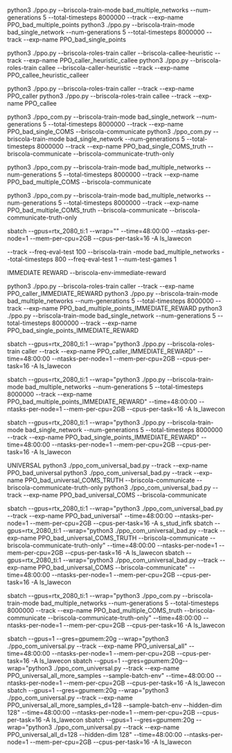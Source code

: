 python3 ./ppo.py --briscola-train-mode  bad_multiple_networks --num-generations 5 --total-timesteps 8000000 --track --exp-name PPO_bad_multiple_points
python3 ./ppo.py --briscola-train-mode  bad_single_network --num-generations 5 --total-timesteps 8000000 --track --exp-name PPO_bad_single_points

python3 ./ppo.py --briscola-roles-train caller --briscola-callee-heuristic --track --exp-name PPO_caller_heuristic_callee
python3 ./ppo.py --briscola-roles-train callee --briscola-caller-heuristic --track --exp-name PPO_callee_heuristic_calleer

python3 ./ppo.py --briscola-roles-train caller --track --exp-name PPO_caller
python3 ./ppo.py --briscola-roles-train callee --track --exp-name PPO_callee





python3 ./ppo_com.py --briscola-train-mode  bad_single_network --num-generations 5 --total-timesteps 8000000 --track --exp-name PPO_bad_single_COMS --briscola-communicate
python3 ./ppo_com.py --briscola-train-mode  bad_single_network --num-generations 5 --total-timesteps 8000000 --track --exp-name PPO_bad_single_COMS_truth --briscola-communicate --briscola-communicate-truth-only


python3 ./ppo_com.py --briscola-train-mode  bad_multiple_networks --num-generations 5 --total-timesteps 8000000 --track --exp-name PPO_bad_multiple_COMS --briscola-communicate

python3 ./ppo_com.py --briscola-train-mode  bad_multiple_networks --num-generations 5 --total-timesteps 8000000 --track --exp-name PPO_bad_multiple_COMS_truth --briscola-communicate --briscola-communicate-truth-only

sbatch --gpus=rtx_2080_ti:1 --wrap="" --time=48:00:00 --ntasks-per-node=1 --mem-per-cpu=2GB --cpus-per-task=16 -A ls_lawecon




--track --freq-eval-test 100 --briscola-train
-mode bad_multiple_networks --total-timesteps 800 --freq-eval-test 1 --num-test-games 1 




IMMEDIATE REWARD
--briscola-env-immediate-reward

python3 ./ppo.py --briscola-roles-train caller --track --exp-name PPO_caller_IMMEDIATE_REWARD
python3 ./ppo.py --briscola-train-mode  bad_multiple_networks --num-generations 5 --total-timesteps 8000000 --track --exp-name PPO_bad_multiple_points_IMMEDIATE_REWARD
python3 ./ppo.py --briscola-train-mode  bad_single_network --num-generations 5 --total-timesteps 8000000 --track --exp-name PPO_bad_single_points_IMMEDIATE_REWARD


sbatch --gpus=rtx_2080_ti:1 --wrap="python3 ./ppo.py --briscola-roles-train caller --track --exp-name PPO_caller_IMMEDIATE_REWARD" --time=48:00:00 --ntasks-per-node=1 --mem-per-cpu=2GB --cpus-per-task=16 -A ls_lawecon

sbatch --gpus=rtx_2080_ti:1 --wrap="python3 ./ppo.py --briscola-train-mode  bad_multiple_networks --num-generations 5 --total-timesteps 8000000 --track --exp-name PPO_bad_multiple_points_IMMEDIATE_REWARD" --time=48:00:00 --ntasks-per-node=1 --mem-per-cpu=2GB --cpus-per-task=16 -A ls_lawecon

sbatch --gpus=rtx_2080_ti:1 --wrap="python3 ./ppo.py --briscola-train-mode  bad_single_network --num-generations 5 --total-timesteps 8000000 --track --exp-name PPO_bad_single_points_IMMEDIATE_REWARD" --time=48:00:00 --ntasks-per-node=1 --mem-per-cpu=2GB --cpus-per-task=16 -A ls_lawecon












UNIVERSAL
python3 ./ppo_com_universal_bad.py --track --exp-name PPO_bad_universal
python3 ./ppo_com_universal_bad.py --track --exp-name PPO_bad_universal_COMS_TRUTH --briscola-communicate --briscola-communicate-truth-only
python3 ./ppo_com_universal_bad.py --track --exp-name PPO_bad_universal_COMS --briscola-communicate


sbatch --gpus=rtx_2080_ti:1 --wrap="python3 ./ppo_com_universal_bad.py --track --exp-name PPO_bad_universal" --time=48:00:00 --ntasks-per-node=1 --mem-per-cpu=2GB --cpus-per-task=16 -A s_stud_infk
sbatch --gpus=rtx_2080_ti:1 --wrap="python3 ./ppo_com_universal_bad.py --track --exp-name PPO_bad_universal_COMS_TRUTH --briscola-communicate --briscola-communicate-truth-only" --time=48:00:00 --ntasks-per-node=1 --mem-per-cpu=2GB --cpus-per-task=16 -A ls_lawecon
sbatch --gpus=rtx_2080_ti:1 --wrap="python3 ./ppo_com_universal_bad.py --track --exp-name PPO_bad_universal_COMS --briscola-communicate" --time=48:00:00 --ntasks-per-node=1 --mem-per-cpu=2GB --cpus-per-task=16 -A ls_lawecon

sbatch --gpus=rtx_2080_ti:1 --wrap="python3 ./ppo_com.py --briscola-train-mode  bad_multiple_networks --num-generations 5 --total-timesteps 8000000 --track --exp-name PPO_bad_multiple_COMS_truth --briscola-communicate --briscola-communicate-truth-only" --time=48:00:00 --ntasks-per-node=1 --mem-per-cpu=2GB --cpus-per-task=16 -A ls_lawecon




sbatch --gpus=1 --gres=gpumem:20g --wrap="python3 ./ppo_com_universal.py --track --exp-name PPO_universal_all" --time=48:00:00 --ntasks-per-node=1 --mem-per-cpu=2GB --cpus-per-task=16 -A ls_lawecon
sbatch --gpus=1 --gres=gpumem:20g--wrap="python3 ./ppo_com_universal.py --track --exp-name PPO_universal_all_more_samples --sample-batch-env" --time=48:00:00 --ntasks-per-node=1 --mem-per-cpu=2GB --cpus-per-task=16 -A ls_lawecon
sbatch  --gpus=1 --gres=gpumem:20g --wrap="python3 ./ppo_com_universal.py --track --exp-name PPO_universal_all_more_samples_d=128 --sample-batch-env --hidden-dim 128" --time=48:00:00 --ntasks-per-node=1 --mem-per-cpu=2GB --cpus-per-task=16 -A ls_lawecon
sbatch --gpus=1 --gres=gpumem:20g --wrap="python3 ./ppo_com_universal.py --track --exp-name PPO_universal_all_d=128 --hidden-dim 128" --time=48:00:00 --ntasks-per-node=1 --mem-per-cpu=2GB --cpus-per-task=16 -A ls_lawecon